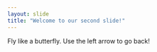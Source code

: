 ```yaml
---
layout: slide
title: "Welcome to our second slide!"
---
```

Fly like a butterfly.
Use the left arrow to go back!

